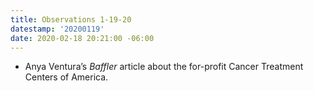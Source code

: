 ```yaml
---
title: Observations 1-19-20
datestamp: '20200119'
date: 2020-02-18 20:21:00 -06:00
---
```


- Anya Ventura’s *Baffler* article about the for-profit Cancer Treatment Centers of America.
